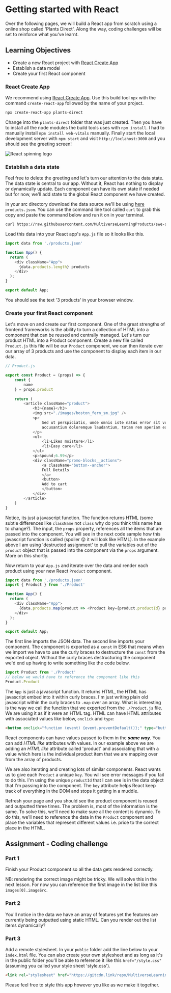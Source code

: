 # Getting started with React

Over the following pages, we will build a React app from scratch using a online shop called 'Plants Direct'. Along the way, coding challenges will be set to reinforce what you've learnt.

## Learning Objectives

- Create a new React project with [React Create App](https://github.com/facebook/create-react-app)
- Establish a data model
- Create your first React component

### React Create App

We recommend using [React Create App](https://github.com/facebook/create-react-app). Use this build tool `npx` with the command `create-react-app` followed by the name of your project.

```sh
npx create-react-app plants-direct
```

Change into the `plants-direct` folder that was just created. Then you have to install all the node modules the build tools uses with `npm install`. I had to manually install `npm install web-vitals` manually. Finally start the local development server with `npm start` and visit `http://loclahost:3000` and you should see the greeting screen!

![React spinning logo](https://3ulsmb4eg8vz37c0vz2si64j-wpengine.netdna-ssl.com/wp-content/uploads/2019/05/react-native-UX-design.gif)

### Establish a data state

Feel free to delete the greeting and let's turn our attention to the data state. The data state is central to our app. Without it, React has nothing to display or dynamically update. Each component can have its own state if needed but for now, we'll add state to the global React component we have created.

In your src directory download the data source we'll be using [here](https://raw.githubusercontent.com/MultiverseLearningProducts/swe-solutions/main/swe2/mod1/starter/cdn/src/json/app.json) `products.json`. You can use the command line tool called `curl` to grab this copy and paste the command below and run it on in your terminal.

```sh
curl https://raw.githubusercontent.com/MultiverseLearningProducts/swe-solutions/main/swe2/mod1/starter/cdn/src/json/app.json --output ./src/products.json
```

Load this data into your React app's `App.js` file so it looks like this.

```javascript
import data from './products.json'

function App() {
  return (
    <div className="App">
      {data.products.length} products
    </div>
  );
}

export default App;
```

You should see the text '3 products' in your browser window.

### Create your first React component

Let's move on and create our first component. One of the great strengths of frontend frameworks is the ability to turn a collection of HTML into a component that can be reused and centrally managed. Let's turn our product HTML into a Product component. Create a new file called `Product.js` this file will be our `Product` component, we can then iterate over our array of 3 products and use the component to display each item in our data.

```javascript
// Product.js

export const Product = (props) => {
    const {
        name
    } = props.product
    
    return (
        <article className="product">
            <h3>{name}</h3>
            <img src="./images/boston_fern_sm.jpg" />
            <p>
                Sed ut perspiciatis, unde omnis iste natus error sit voluptatem
                accusantium doloremque laudantium, totam rem aperiam eaque ipsa
            </p>
            <ul>
                <li>Likes moisture</li>
                <li>Easy care</li>
            </ul>
            <p>&pound;6.99</p>
            <div className="promo-blocks__actions">
                <a className="button--anchor">
                Full Details
                </a>        
                <button>
                Add to cart
                </button>
            </div>            
        </article>
    )
}
```

Notice, its just a javascript function. The function returns HTML (some subtle differences like `className` not `class` why do you think this name has to change?). The input, the `props` property, references all the items that are passed into the component. You will see in the next code sample how this javascript function is called (spoiler 😜 it will look like HTML). In the example above I am using 'destructed assignment' to pull the variables out of the `product` object that is passed into the component via the `props` argument. More on this shortly.

Now return to your `App.js` and iterate over the data and render each product using your new React `Product` component.

```javascript
import data from './products.json'
import { Product } from './Product'

function App() {
  return (
    <div className="App">
      {data.products.map(product => <Product key={product.productId} product={product} />)}
    </div>
  );
}

export default App;
```
The first line imports the JSON data. The second line imports your component. The component is exported as a `const` in ES6 that means when we import we have to use the curly braces to destructure the `const` from the exported object. Without the curly braces destructuring the component we'd end up having to write something like the code below.

```javascript
import Product from './Product'
// below we would have to reference the component like this
Product.Product
```

The `App` is just a javascript function. It returns HTML, the HTML has javascript embed into it within curly braces. I'm just writing plain old javascript within the curly braces to `.map` over an array. What is interesting is the way we call the function that we exported from the `./Product.js` file. We are using it as if it were an HTML tag. HTML can have HTML attributes with associated values like below, `onclick` and `type`:

```html
<button onclick="function (event) {event.preventDefault()};" type="button">Click Me</button>
```

React components can have values passed to them in the ___same way___. You can add _HTML like_ attributes with values. In our example above we are adding an _HTML like_ attribute called 'product' and associating that with a value which here is the individual product item that we are mapping over from the array of products.

We are also iterating and creating lots of similar components. React wants us to give each `Product` a unique `key`. You will see error messages if you fail to do this. I'm using the unique `productId` that I can see is in the data object that I'm passing into the component. The `key` attribute helps React keep track of everything in the DOM and stops it getting in a muddle.

Refresh your page and you should see the product component is reused and outputted three times. The problem is, most of the information is the same. To solve this, we'll need to make sure all the content is dynamic. To do this, we'll need to reference the data in the `Product` component and place the variables that represent different values i.e. price to the correct place in the HTML.

## Assignment - Coding challenge

### Part 1

Finish your Product component so all the data gets rendered correctly.

NB: rendering the correct image might be tricky. We will solve this in the next lesson. For now you can reference the first image in the list like this `images[0].imageSrc`.

### Part 2

You'll notice in the data we have an array of features yet the features are currently being outputted using static HTML. Can you render out the list items dynamically?

### Part 3

Add a remote stylesheet. In your `public` folder add the line below to your `index.html` file. You can also create your own stylesheet and as long as it's in the public folder you'll be able to reference it like this `href="/style.css"` (assuming you called your style sheet 'style.css').

```html
<link rel="stylesheet" href="https://gitcdn.link/repo/MultiverseLearningProducts/swe-solutions/main/swe2/mod1/starter/cdn/src/css/styles.css"/>
```

Please feel free to style this app however you like as we make it together.

